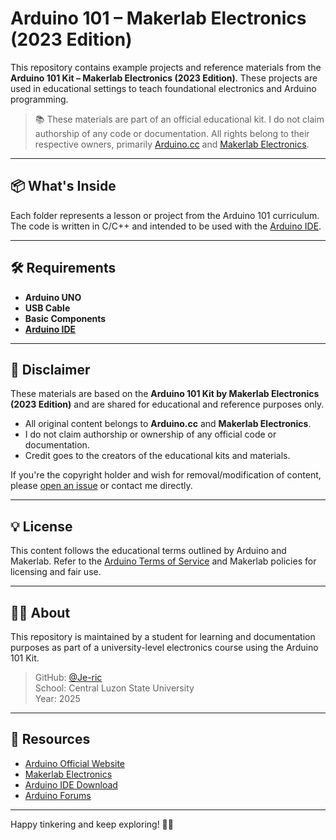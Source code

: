 # Arduino 101 – Makerlab Electronics (2023 Edition)

This repository contains example projects and reference materials from the **Arduino 101 Kit – Makerlab Electronics (2023 Edition)**. These projects are used in educational settings to teach foundational electronics and Arduino programming.

> 📚 These materials are part of an official educational kit. I do not claim authorship of any code or documentation. All rights belong to their respective owners, primarily [Arduino.cc](https://www.arduino.cc/) and [Makerlab Electronics](https://www.makerlab-electronics.com/).

---

## 📦 What's Inside

Each folder represents a lesson or project from the Arduino 101 curriculum. The code is written in C/C++ and intended to be used with the [Arduino IDE](https://www.arduino.cc/en/software).

---

## 🛠 Requirements

- **Arduino UNO** 
- **USB Cable**  
- **Basic Components**
- **[Arduino IDE](https://www.arduino.cc/en/software)**

---

## 📝 Disclaimer

These materials are based on the **Arduino 101 Kit by Makerlab Electronics (2023 Edition)** and are shared for educational and reference purposes only.

- All original content belongs to **Arduino.cc** and **Makerlab Electronics**.
- I do not claim authorship or ownership of any official code or documentation.
- Credit goes to the creators of the educational kits and materials.

If you're the copyright holder and wish for removal/modification of content, please [open an issue](https://github.com/Je-ric) or contact me directly.

---

## 💡 License

This content follows the educational terms outlined by Arduino and Makerlab. Refer to the [Arduino Terms of Service](https://www.arduino.cc/en/legal/terms-of-service) and Makerlab policies for licensing and fair use.

---

## 🙋‍♂️ About

This repository is maintained by a student for learning and documentation purposes as part of a university-level electronics course using the Arduino 101 Kit.

> GitHub: [@Je-ric](https://github.com/Je-ric)  
> School: Central Luzon State University  
> Year: 2025

---

## 🔗 Resources

- [Arduino Official Website](https://www.arduino.cc/)
- [Makerlab Electronics](https://www.makerlab-electronics.com/)
- [Arduino IDE Download](https://www.arduino.cc/en/software)
- [Arduino Forums](https://forum.arduino.cc/)

---

Happy tinkering and keep exploring! 🤖✨
